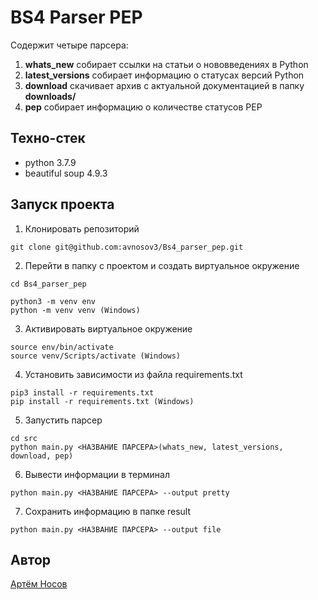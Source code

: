 # BS4 Parser PEP
Содержит четыре парсера:
1. **whats_new** собирает ссылки на статьи о нововведениях в Python    
2. **latest_versions** cобирает информацию о статусах версий Python    
3. **download** скачивает архив с актуальной документацией в папку **downloads/**    
4. **pep** собирает информацию о количестве статусов PEP 

## Техно-стек
* python 3.7.9
* beautiful soup 4.9.3

## Запуск проекта
1. Клонировать репозиторий
```
git clone git@github.com:avnosov3/Bs4_parser_pep.git
```
2. Перейти в папку с проектом и создать виртуальное окружение
```
cd Bs4_parser_pep
```
```
python3 -m venv env
python -m venv venv (Windows)
```
3. Активировать виртуальное окружение
```
source env/bin/activate
source venv/Scripts/activate (Windows)
```
4. Установить зависимости из файла requirements.txt
```
pip3 install -r requirements.txt
pip install -r requirements.txt (Windows)
```
5. Запустить парсер
```
cd src
python main.py <НАЗВАНИЕ ПАРСЕРА>(whats_new, latest_versions, download, pep)
```
6. Вывести информации в терминал
```
python main.py <НАЗВАНИЕ ПАРСЕРА> --output pretty
```
7. Cохранить информацию в папке result
```
python main.py <НАЗВАНИЕ ПАРСЕРА> --output file
```

## Автор
[Артём Носов](https://github.com/avnosov3)
